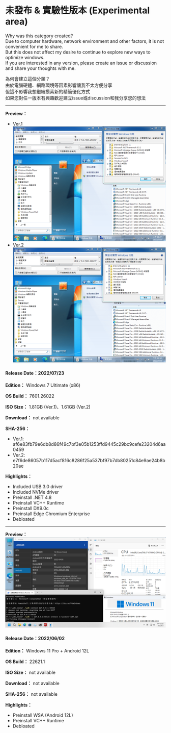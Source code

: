 # 未發布 & 實驗性版本 (Experimental area)

Why was this category created?  
Due to computer hardware, network environment and other factors, it is not convenient for me to share.  
But this does not affect my desire to continue to explore new ways to optimize windows.  
If you are interested in any version, please create an issue or discussion and share your thoughts with me.  

為何會建立這個分類？  
由於電腦硬體、網路環境等因素影響讓我不太方便分享  
但這不影響我想繼續摸索新的精簡優化方式  
如果您對任一版本有興趣歡迎建立issue或discussion和我分享您的想法  

----

**Preview：**
- Ver.1
![1](/preview/7601.26022_220723.png)
- Ver.2
![1](/preview/7601.26022_220723_2.png)

#### Release Date：2022/07/23

**Edition：** Windows 7 Ultimate (x86)

**OS Build：** 7601.26022

**ISO Size：** 1.81GB (Ver.1)、1.61GB (Ver.2)

**Download：** not available

**SHA-256：**
- Ver.1: af6e83fb79e6db8d86f49c7bf3e05b1253ffd9445c29bc9cefe23204d6aa0459
- Ver.2: e7f6de86057b117d5acf816c8286f25a537bf97b7db80251c84e9ae24b8b20ae

**Highlights：**
- Included USB 3.0 driver
- Included NVMe driver
- Preinstall .NET 4.8
- Preinstall VC++ Runtime
- Preinstall DX9.0c
- Preinstall Edge Chromium Enterprise
- Debloated

----

**Preview：**
![1](/preview/22621.1_220522.png)

#### Release Date：2022/06/02

**Edition：** Windows 11 Pro + Android 12L

**OS Build：** 22621.1

**ISO Size：** not available

**Download：** not available

**SHA-256：** not available

**Highlights：**
- Preinstall WSA (Android 12L)
- Preinstall VC++ Runtime
- Debloated
